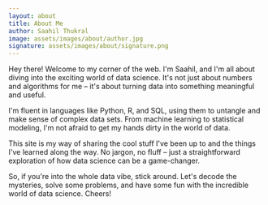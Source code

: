 ```yaml
---
layout: about
title: About Me
author: Saahil Thukral
image: assets/images/about/author.jpg
signature: assets/images/about/signature.png
---
```


Hey there! Welcome to my corner of the web. I'm Saahil, and I'm all about diving into the exciting world of data science. It's not just about numbers and algorithms for me – it's about turning data into something meaningful and useful.

I'm fluent in languages like Python, R, and SQL, using them to untangle and make sense of complex data sets. From machine learning to statistical modeling, I'm not afraid to get my hands dirty in the world of data.

This site is my way of sharing the cool stuff I've been up to and the things I've learned along the way. No jargon, no fluff – just a straightforward exploration of how data science can be a game-changer.

So, if you're into the whole data vibe, stick around. Let's decode the mysteries, solve some problems, and have some fun with the incredible world of data science. Cheers!